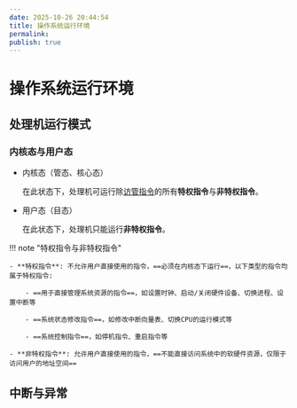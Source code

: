 ```yaml
---
date: 2025-10-26 20:44:54
title: 操作系统运行环境
permalink: 
publish: true
---
```


# 操作系统运行环境

## 处理机运行模式

### 内核态与用户态

- 内核态（管态、核心态）

    在此状态下，处理机可运行除[访管指令]()的所有**特权指令**与**非特权指令**。

- 用户态（目态）

    在此状态下，处理机只能运行**非特权指令**。

!!! note "特权指令与非特权指令"

    - **特权指令**: 不允许用户直接使用的指令，==必须在内核态下运行==，以下类型的指令均属于特权指令:

        - ==用于直接管理系统资源的指令==，如设置时钟、启动/关闭硬件设备、切换进程、设置中断等

        - ==系统状态修改指令==，如修改中断向量表、切换CPU的运行模式等

        - ==系统控制指令==，如停机指令、重启指令等

    - **非特权指令**: 允许用户直接使用的指令，==不能直接访问系统中的软硬件资源，仅限于访问用户的地址空间==

## 中断与异常
